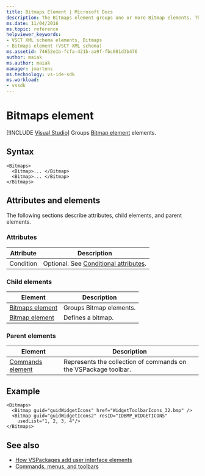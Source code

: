 ```yaml
---
title: Bitmaps Element | Microsoft Docs
description: The Bitmaps element groups one or more Bitmap elements. This article contains an example of the Bitmaps element.
ms.date: 11/04/2016
ms.topic: reference
helpviewer_keywords:
- VSCT XML schema elements, Bitmaps
- Bitmaps element (VSCT XML schema)
ms.assetid: 74652e1b-fcfa-421b-aa9f-fbc081d3b476
author: maiak
ms.author: maiak
manager: jmartens
ms.technology: vs-ide-sdk
ms.workload:
- vssdk
---
```

# Bitmaps element

 [!INCLUDE [Visual Studio](~/includes/applies-to-version/vs-windows-only.md)]
Groups [Bitmap element](../extensibility/bitmap-element.md) elements.

## Syntax

```
<Bitmaps>
  <Bitmap>... </Bitmap>
  <Bitmap>... </Bitmap>
</Bitmaps>
```

## Attributes and elements
 The following sections describe attributes, child elements, and parent elements.

### Attributes

|Attribute|Description|
|---------------|-----------------|
|Condition|Optional. See [Conditional attributes](../extensibility/vsct-xml-schema-conditional-attributes.md).|

### Child elements

|Element|Description|
|-------------|-----------------|
|[Bitmaps element](../extensibility/bitmaps-element.md)|Groups Bitmap elements.|
|[Bitmap element](../extensibility/bitmap-element.md)|Defines a bitmap.|

### Parent elements

|Element|Description|
|-------------|-----------------|
|[Commands element](../extensibility/commands-element.md)|Represents the collection of commands on the VSPackage toolbar.|

## Example

```
<Bitmaps>
  <Bitmap guid="guidWidgetIcons" href="WidgetToolbarIcons_32.bmp" />
  <Bitmap guid="guidWidgetIcons2" resID="IDBMP_WIDGETICONS"
    usedList="1, 2, 3, 4"/>
</Bitmaps>
```

## See also
- [How VSPackages add user interface elements](../extensibility/internals/how-vspackages-add-user-interface-elements.md)
- [Commands, menus, and toolbars](../extensibility/internals/commands-menus-and-toolbars.md)
